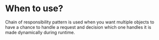 # When to use?
Chain of responsibility pattern is used when you want multiple objects to have a chance to handle a request and decision which one handles it is made dynamically during runtime.


